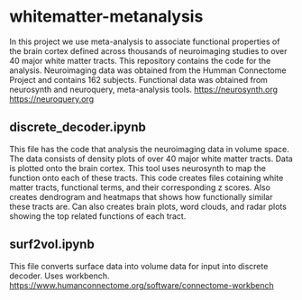 # whitematter-metanalysis

In this project we use meta-analysis to associate functional properties of the brain cortex defined across thousands of neuroimaging studies to over 40 major white matter tracts. This repository contains the code for the analysis.
Neuroimaging data was obtained from the Humman Connectome Project and contains 162 subjects. Functional data was obtained from neurosynth and neuroquery, meta-analysis tools. 
https://neurosynth.org
https://neuroquery.org

## discrete_decoder.ipynb
This file has the code that analysis the neuroimaging data in volume space. The data consists of density plots of over 40 major white matter tracts. Data is plotted onto the brain cortex. This tool uses neurosynth to map the function onto each of these tracts. This code creates files cotaining white matter tracts, functional terms, and their corresponding z scores. Also creates dendrogram and heatmaps that shows how functionally similar these tracts are. Can also creates brain plots, word clouds, and radar plots showing the top related functions of each tract.


## surf2vol.ipynb
This file converts surface data into volume data for input into discrete decoder. Uses workbench.
https://www.humanconnectome.org/software/connectome-workbench
